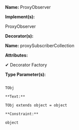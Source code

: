 **Name:** ProxyObserver

**Implement(s):**

ProxyObserver<TObj>

**Decorator(s):**

**Name:** proxySubscriberCollection

**Attributes:**

✔ Decorator Factory

**Type Parameter(s):**

```**Name:**

TObj

**Text:**

TObj extends object = object

**Constraint:**

object

```


